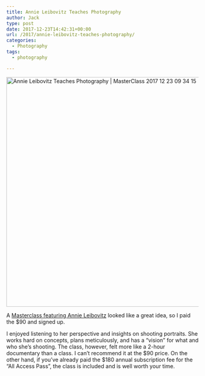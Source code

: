 ```yaml
---
title: Annie Leibovitz Teaches Photography
author: Jack
type: post
date: 2017-12-23T14:42:31+00:00
url: /2017/annie-leibovitz-teaches-photography/
categories:
  - Photography
tags:
  - photography

---
```

<img src="/wp-content/uploads/2017/12/Annie-Leibovitz-Teaches-Photography-MasterClass-2017-12-23-09-34-15.png" alt="Annie Leibovitz Teaches Photography | MasterClass 2017 12 23 09 34 15" title="Annie Leibovitz Teaches Photography | MasterClass 2017-12-23 09-34-15.png" border="0" width="748" height="601" />

A [Masterclass featuring Annie Leibovitz][1] looked like a great idea, so I paid the $90 and signed up.

I enjoyed listening to her perspective and insights on shooting portraits. She works hard on concepts, plans meticulously, and has a &#8220;vision&#8221; for what and who she&#8217;s shooting. The class, however, felt more like a 2-hour documentary than a class. I can&#8217;t recommend it at the $90 price. On the other hand, if you&#8217;ve already paid the $180 annual subscription fee for the &#8220;All Access Pass&#8221;, the class is included and is well worth your time.

 [1]: https://www.masterclass.com/classes/annie-leibovitz-teaches-photography/